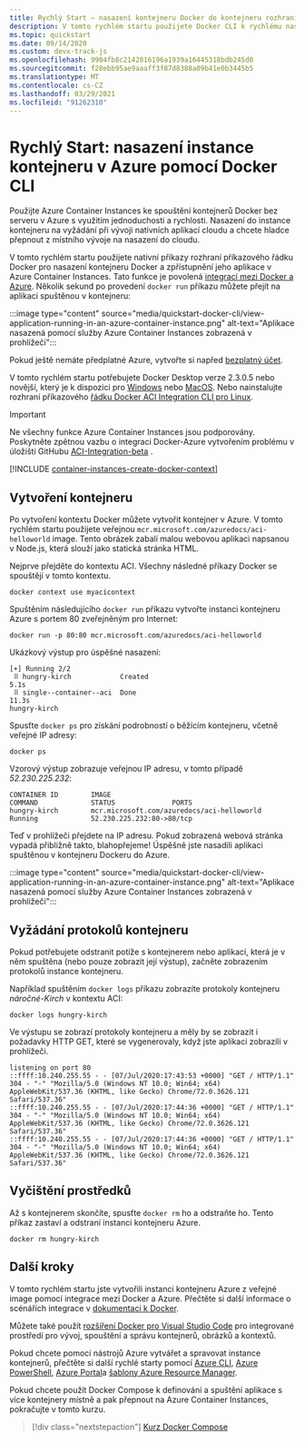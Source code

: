 ```yaml
---
title: Rychlý Start – nasazení kontejneru Docker do kontejneru rozhraní příkazového řádku Docker instance
description: V tomto rychlém startu použijete Docker CLI k rychlému nasazení kontejnerové webové aplikace, která běží v izolované instanci kontejneru Azure.
ms.topic: quickstart
ms.date: 09/14/2020
ms.custom: devx-track-js
ms.openlocfilehash: 9904fb8c2142816196a1939a16445318bdb245d0
ms.sourcegitcommit: f28ebb95ae9aaaff3f87d8388a09b41e0b3445b5
ms.translationtype: MT
ms.contentlocale: cs-CZ
ms.lasthandoff: 03/29/2021
ms.locfileid: "91262310"
---
```

# <a name="quickstart-deploy-a-container-instance-in-azure-using-the-docker-cli"></a>Rychlý Start: nasazení instance kontejneru v Azure pomocí Docker CLI

Použijte Azure Container Instances ke spouštění kontejnerů Docker bez serveru v Azure s využitím jednoduchosti a rychlosti. Nasazení do instance kontejneru na vyžádání při vývoji nativních aplikací cloudu a chcete hladce přepnout z místního vývoje na nasazení do cloudu.

V tomto rychlém startu použijete nativní příkazy rozhraní příkazového řádku Docker pro nasazení kontejneru Docker a zpřístupnění jeho aplikace v Azure Container Instances. Tato funkce je povolená [integrací mezi Docker a Azure](https://docs.docker.com/engine/context/aci-integration/). Několik sekund po provedení `docker run` příkazu můžete přejít na aplikaci spuštěnou v kontejneru:

:::image type="content" source="media/quickstart-docker-cli/view-application-running-in-an-azure-container-instance.png" alt-text="Aplikace nasazená pomocí služby Azure Container Instances zobrazená v prohlížeči":::

Pokud ještě nemáte předplatné Azure, vytvořte si napřed [bezplatný účet][azure-account].

V tomto rychlém startu potřebujete Docker Desktop verze 2.3.0.5 nebo novější, který je k dispozici pro [Windows](https://desktop.docker.com/win/edge/Docker%20Desktop%20Installer.exe) nebo [MacOS](https://desktop.docker.com/mac/edge/Docker.dmg). Nebo nainstalujte rozhraní příkazového [řádku Docker ACI Integration CLI pro Linux](https://docs.docker.com/engine/context/aci-integration/#install-the-docker-aci-integration-cli-on-linux). 

> [!IMPORTANT]
> Ne všechny funkce Azure Container Instances jsou podporovány. Poskytněte zpětnou vazbu o integraci Docker-Azure vytvořením problému v úložišti GitHubu [ACI-Integration-beta](https://github.com/docker/aci-integration-beta) .

[!INCLUDE [container-instances-create-docker-context](../../includes/container-instances-create-docker-context.md)]

## <a name="create-a-container"></a>Vytvoření kontejneru

Po vytvoření kontextu Docker můžete vytvořit kontejner v Azure. V tomto rychlém startu použijete veřejnou `mcr.microsoft.com/azuredocs/aci-helloworld` image. Tento obrázek zabalí malou webovou aplikaci napsanou v Node.js, která slouží jako statická stránka HTML.

Nejprve přejděte do kontextu ACI. Všechny následné příkazy Docker se spouštějí v tomto kontextu.

```
docker context use myacicontext
```

Spuštěním následujícího `docker run` příkazu vytvořte instanci kontejneru Azure s portem 80 zveřejněným pro Internet:

```
docker run -p 80:80 mcr.microsoft.com/azuredocs/aci-helloworld
```

Ukázkový výstup pro úspěšné nasazení:

```
[+] Running 2/2
 ⠿ hungry-kirch            Created                                                                               5.1s
 ⠿ single--container--aci  Done                                                                                 11.3s
hungry-kirch
```

Spusťte `docker ps` pro získání podrobností o běžícím kontejneru, včetně veřejné IP adresy:

```
docker ps
```


Vzorový výstup zobrazuje veřejnou IP adresu, v tomto případě *52.230.225.232*:

```
CONTAINER ID        IMAGE                                        COMMAND             STATUS              PORTS
hungry-kirch        mcr.microsoft.com/azuredocs/aci-helloworld                       Running             52.230.225.232:80->80/tcp
```

 Teď v prohlížeči přejdete na IP adresu. Pokud zobrazená webová stránka vypadá přibližně takto, blahopřejeme! Úspěšně jste nasadili aplikaci spuštěnou v kontejneru Dockeru do Azure.

:::image type="content" source="media/quickstart-docker-cli/view-application-running-in-an-azure-container-instance.png" alt-text="Aplikace nasazená pomocí služby Azure Container Instances zobrazená v prohlížeči":::

## <a name="pull-the-container-logs"></a>Vyžádání protokolů kontejneru

Pokud potřebujete odstranit potíže s kontejnerem nebo aplikací, která je v něm spuštěna (nebo pouze zobrazit její výstup), začněte zobrazením protokolů instance kontejneru.

Například spuštěním `docker logs` příkazu zobrazíte protokoly kontejneru *náročné-Kirch* v kontextu ACI:

```azurecli-interactive
docker logs hungry-kirch
```

Ve výstupu se zobrazí protokoly kontejneru a měly by se zobrazit i požadavky HTTP GET, které se vygenerovaly, když jste aplikaci zobrazili v prohlížeči.

```output
listening on port 80
::ffff:10.240.255.55 - - [07/Jul/2020:17:43:53 +0000] "GET / HTTP/1.1" 304 - "-" "Mozilla/5.0 (Windows NT 10.0; Win64; x64) AppleWebKit/537.36 (KHTML, like Gecko) Chrome/72.0.3626.121 Safari/537.36"
::ffff:10.240.255.55 - - [07/Jul/2020:17:44:36 +0000] "GET / HTTP/1.1" 304 - "-" "Mozilla/5.0 (Windows NT 10.0; Win64; x64) AppleWebKit/537.36 (KHTML, like Gecko) Chrome/72.0.3626.121 Safari/537.36"
::ffff:10.240.255.55 - - [07/Jul/2020:17:44:36 +0000] "GET / HTTP/1.1" 304 - "-" "Mozilla/5.0 (Windows NT 10.0; Win64; x64) AppleWebKit/537.36 (KHTML, like Gecko) Chrome/72.0.3626.121 Safari/537.36"
```


## <a name="clean-up-resources"></a>Vyčištění prostředků

Až s kontejnerem skončíte, spusťte `docker rm` ho a odstraňte ho. Tento příkaz zastaví a odstraní instanci kontejneru Azure.

```
docker rm hungry-kirch
```


## <a name="next-steps"></a>Další kroky

V tomto rychlém startu jste vytvořili instanci kontejneru Azure z veřejné image pomocí integrace mezi Docker a Azure. Přečtěte si další informace o scénářích integrace v [dokumentaci k Docker](https://docs.docker.com/engine/context/aci-integration/). 

Můžete také použít [rozšíření Docker pro Visual Studio Code](https://aka.ms/VSCodeDocker) pro integrované prostředí pro vývoj, spouštění a správu kontejnerů, obrázků a kontextů.

Pokud chcete pomocí nástrojů Azure vytvářet a spravovat instance kontejnerů, přečtěte si další rychlé starty pomocí [Azure CLI](container-instances-quickstart.md), [Azure PowerShell](container-instances-quickstart-powershell.md), [Azure Portal](container-instances-quickstart-portal.md)a [šablony Azure Resource Manager](container-instances-quickstart-template.md).

Pokud chcete použít Docker Compose k definování a spuštění aplikace s více kontejnery místně a pak přepnout na Azure Container Instances, pokračujte v tomto kurzu.

> [!div class="nextstepaction"]
> [Kurz Docker Compose](./tutorial-docker-compose.md)

<!-- LINKS - External -->

[azure-account]: https://azure.microsoft.com/free/
[terms-of-use]: https://azure.microsoft.com/support/legal/preview-supplemental-terms/

